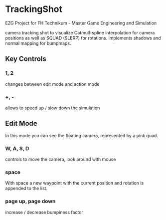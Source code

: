 # TrackingShot
EZG Project for FH Technikum - Master Game Engineering and Simulation

camera tracking shot to visualize Catmull-spline interpolation for camera positions
as well as SQUAD (SLERP) for rotations.
implements shadows and normal mapping for bumpmaps.

## Key Controls
### 1, 2
changes between edit mode and action mode

### +, -

allows to speed up / slow down the simulation

## Edit Mode
In this mode you can see the floating camera, represented by a pink quad.

### W, A, S, D
controls to move the camera, look around with mouse

### space
With space a new waypoint with the current position and rotation is appended to the list.

### page up, page down 

increase / decrease bumpiness factor
